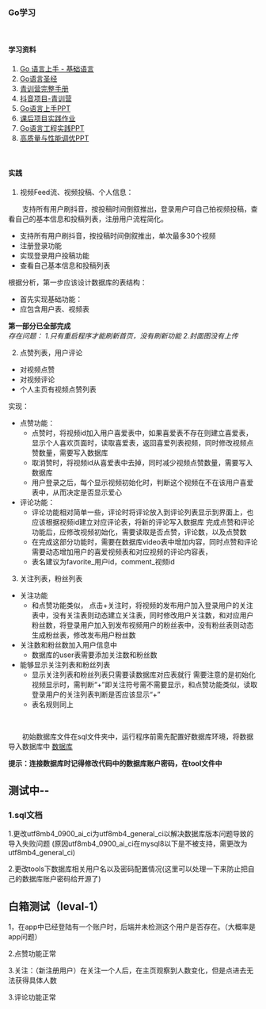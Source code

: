 ### Go学习
<br>     

#### 学习资料
1. [Go 语言上手 - 基础语言](https://juejin.cn/post/7093721879462019102)
2. [Go语言圣经](https://books.studygolang.com/gopl-zh/)
3. [青训营完整手册](https://bytedance.feishu.cn/docs/doccnFRB1TXYJPK6yprPETHLXgd#q8ZYps)
4. [抖音项目-青训营](https://bytedance.feishu.cn/docx/doxcnbgkMy2J0Y3E6ihqrvtHXPg)
5. [Go语言上手PPT](https://bytedance.feishu.cn/file/boxcnQnHXuDOdzd8CqVid7nQLmg)
6. [课后项目实践作业](https://juejin.cn/post/7094452391101071367/)
7. [Go语言工程实践PPT](https://bytedance.feishu.cn/file/boxcnRmlw9MjbtAMBnOW44y8dZd?hash=7cfc75acc80372c08463b622df90a4b5)
8. [高质量与性能调优PPT](https://bytedance.feishu.cn/file/boxcnqqWtT0xgWAIMGWVs7wM6fd?hash=ab6bfba21a54c52073c7341ecb3ab470)

<br>

#### 实践
1. 视频Feed流、视频投稿、个人信息：    

&emsp;&emsp;支持所有用户刷抖音，按投稿时间倒叙推出，登录用户可自己拍视频投稿，查看自己的基本信息和投稿列表，注册用户流程简化。
   - 支持所有用户刷抖音，按投稿时间倒叙推出，单次最多30个视频
   - 注册登录功能  
   - 实现登录用户投稿功能
   - 查看自己基本信息和投稿列表

根据分析，第一步应该设计数据库的表结构：
   - 首先实现基础功能：
   - 应包含用户表、视频表

**第一部分已全部完成**   
*存在问题： 1.只有重启程序才能刷新首页，没有刷新功能 2.封面图没有上传*
   
2. 点赞列表，用户评论
- 对视频点赞
- 对视频评论
- 个人主页有视频点赞列表

实现：
- 点赞功能：
  - 点赞时，将视频id加入用户喜爱表中，如果喜爱表不存在则建立喜爱表，显示个人喜欢页面时，读取喜爱表，返回喜爱列表视频，同时修改视频点赞数量，需要写入数据库
  - 取消赞时，将视频id从喜爱表中去掉，同时减少视频点赞数量，需要写入数据库
  - 用户登录之后，每个显示视频初始化时，判断这个视频在不在该用户喜爱表中，从而决定是否显示爱心
- 评论功能：
  - 评论功能相对简单一些，评论时将评论放入到评论列表显示到界面上，也应该根据视频id建立对应评论表，将新的评论写入数据库
完成点赞和评论功能后，应修改视频初始化，需要读取是否点赞，评论数，以及点赞数
  - 在完成这部分功能时，需要在数据库video表中增加内容，同时点赞和评论需要动态增加用户的喜爱视频表和对应视频的评论内容表，    
  - 表名建议为favorite_用户id，comment_视频id

3. 关注列表，粉丝列表
- 关注功能
  - 和点赞功能类似， 点击+关注时，将视频的发布用户加入登录用户的关注表中，没有关注表则动态建立关注表，同时修改用户关注数，和对应用户粉丝数，将登录用户加入到发布视频用户的粉丝表中，没有粉丝表则动态生成粉丝表，修改发布用户粉丝数
- 关注数和粉丝数加入用户信息中
  - 数据库的user表需要添加关注数和粉丝数
- 能够显示关注列表和粉丝列表
  - 显示关注列表和粉丝列表只需要读数据库对应表就行
  需要注意的是初始化视频显示时，需判断“+”即关注符号需不需要显示，和点赞功能类似，读取登录用户的关注列表判断是否应该显示“+”
  - 表名规则同上

<br>

  &emsp;&emsp;初始数据库文件在sql文件夹中，运行程序前需先配置好数据库环境，将数据导入数据库中 [数据库](sql/douyin.sql)

  **提示：连接数据库时记得修改代码中的数据库账户密码，在tool文件中**

## 测试中--

### 1.sql文档

1.更改utf8mb4_0900_ai_ci为utf8mb4_general_ci以解决数据库版本问题导致的导入失败问题
  (原因utf8mb4_0900_ai_ci在mysql8以下是不被支持，需更改为utf8mb4_general_ci)

2.更改tools下数据库相关用户名以及密码配置情况(这里可以处理一下来防止把自己的数据库账户密码给开源了)

## 白箱测试（leval-1）

1，在app中已经登陆有一个账户时，后端并未检测这个用户是否存在。（大概率是app问题）

2.点赞功能正常

3.关注：（新注册用户）在关注一个人后，在主页观察到人数变化，但是点进去无法获得具体人数

3.评论功能正常
